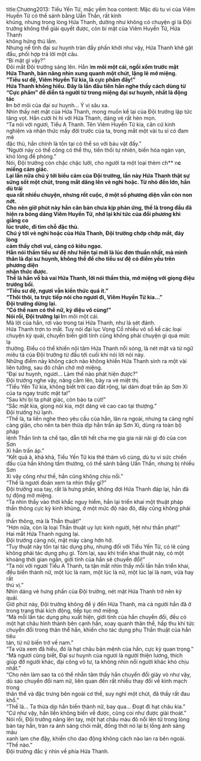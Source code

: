 title:Chương2013: Tiểu Yến Tử, mặc yếm hoa
content:
Mặc dù tu vi của Viêm Huyền Tử có thể sánh bằng Uẩn Thần, rất kinh<br>khủng, nhưng trong lòng Hứa Thanh, dường như không có chuyện gì là Đội<br>trưởng không thể giải quyết được, còn bí mật của Viêm Huyền Tử, Hứa Thanh<br>không hứng thú lắm.<br>Nhưng nể tình đại sư huynh tràn đầy phấn khởi như vậy, Hứa Thanh khẽ gật<br>đầu, phối hợp trả lời một câu.<br>“Bí mật gì vậy?”<br>Đôi mắt Đội trưởng sáng lên. Hắn l**m môi một cái, ngồi xổm trước mặt<br>Hứa Thanh, bản năng nhìn xung quanh một chút, lặng lẽ mở miệng.<br>“Tiểu sư đệ, Viêm Huyền Tử kia, là cực phẩm đấy!”<br>Hứa Thanh không hiểu. Đây là lần đầu tiên hắn nghe thấy cách dùng từ<br>“Cực phẩm” để diễn tả người từ trong miệng đại sư huynh, nhất là động tác<br>l**m bờ môi của đại sư huynh… Ý vị sâu xa.<br>Nhìn thấy nét mặt của Hứa Thanh, mong muốn kể lại của Đội trưởng lập tức<br>tăng vọt. Hắn cười hì hì với Hứa Thanh, dáng vẻ rất hèn mọn.<br>“Ta nói với ngươi, Tiểu A Thanh. Tên Viêm Huyền Tử kia, căn cứ kinh<br>nghiệm và nhận thức mấy đời trước của ta, trong mắt một vài tu sĩ có đam mê<br>đặc thù, hắn chính là tồn tại có thể so với báu vật đấy.”<br>“Người này có thể công có thể thụ, tiến thối tự nhiên, biến hóa ngàn vạn,<br>khó lòng đề phòng.”<br>Nói, Đội trưởng còn chậc chậc lưỡi, cho người ta một loại thèm ch** n**c<br>miếng cảm giác.<br>Lại lần nữa chú ý tới biểu cảm của Đội trưởng, lần này Hứa Thanh thật sự<br>sửng sốt một chút, trong mắt dâng lên vẻ nghi hoặc. Từ nhỏ đến lớn, hắn dù trải<br>qua rất nhiều chuyện, nhưng rốt cuộc, ở một số phương diện vẫn còn non nớt.<br>Cho nên giờ phút này hắn căn bản chưa kịp phản ứng, thế là trong đầu đã<br>hiện ra bóng dáng Viêm Huyền Tử, nhớ lại khí tức của đối phương khi giằng co<br>lúc trước, đi tìm chỗ đặc thù.<br>Chú ý tới vẻ nghi hoặc của Hứa Thanh, Đội trưởng chớp chớp mắt, đáy lòng<br>cảm thấy chơi vui, càng có kiêu ngạo.<br>Hắn nói thầm tiểu sư đệ như hiện tại mới là lúc đơn thuần nhất, mà mình<br>thân là đại sư huynh, không thể để cho tiểu sư đệ có điểm yếu trên phương diện<br>nhận thức được.<br>Thế là hắn vỗ bả vai Hứa Thanh, lời nói thấm thía, mở miệng với giọng điệu<br>trưởng bối.<br>“Tiểu sư đệ, ngươi vẫn kiến thức quá ít.”<br>“Thôi thôi, ta trực tiếp nói cho ngươi đi, Viêm Huyền Tử kia…”<br>Đội trưởng dừng lại.<br>“Có thể nam có thể nữ, kỳ diệu vô cùng!”<br>Nói rồi, Đội trưởng lại l**m môi một cái.<br>Mà lời của hắn, rơi vào trong tai Hứa Thanh, như là sét đánh.<br>Hứa Thanh trợn to mắt. Tuy nói đại lục Vọng Cổ nhiều vô số kể các loại<br>chuyện kỳ quái, chuyển biến giới tính cũng không phải chuyện gì quá mức lạ<br>thường. Điều có thể khiến nội tâm Hứa Thanh nổi sóng, là nét mặt và từ ngữ<br>miêu tả của Đội trưởng từ đầu tới cuối khi nói lời nói này.<br>Những điểm này không cách nào không khiến Hứa Thanh sinh ra một vài<br>liên tưởng, sau đó chần chờ mở miệng.<br>“Đại sư huynh, ngươi… Làm thế nào phát hiện được?”<br>Đội trưởng nghe vậy, nâng cằm lên, bày ra vẻ miệt thị.<br>“Tiểu Yến Tử kia, không biết trời cao đất rộng, lại dám đoạt trấn áp Sơn Xi<br>của ta ngay trước mặt ta!”<br>“Sau khi bị ta phát giác, còn bảo ta cút!”<br>“Sắc mặt kia, giọng nói kia, một dáng vẻ cao cao tại thượng.”<br>Đội trưởng hừ lạnh.<br>“Thế là, ta liền nghe theo yêu cầu của hắn, lăn ra ngoài, nhưng ta càng nghĩ<br>càng giận, cho nên ta bèn thừa dịp hắn trấn áp Sơn Xi, dùng ra toàn bộ pháp<br>lệnh Thần linh ta chế tạo, dẫn tới hết cha mẹ gia gia nãi nãi gì đó của con Sơn<br>Xi hắn trấn áp.”<br>“Kết quả à, khà khà, Tiểu Yến Tử kia thê thảm vô cùng, dù tu vi sức chiến<br>đấu của hắn không tầm thường, có thể sánh bằng Uẩn Thần, nhưng bị nhiều Sơn<br>Xi vây công như thế, hắn cũng không chịu nổi.”<br>“Thế là ngươi đoán xem ta nhìn thấy gì?”<br>Đội trưởng xoa tay, rất là hưng phấn, không đợi Hứa Thanh đáp lại, hắn đã<br>tự động mở miệng.<br>“Ta nhìn thấy vào thời khắc nguy hiểm, hắn lại triển khai một thuật pháp<br>thần thông cực kỳ kinh khủng, ở một mức độ nào đó, đây cũng không phải là<br>thần thông, mà là Thần thuật!”<br>“Hơn nữa, còn là loại Thần thuật uy lực kinh người, hệt như thần phạt!”<br>Hai mắt Hứa Thanh ngưng lại.<br>Đội trưởng càng nói, mặt mày càng hớn hở.<br>“Tuy thuật này tồn tại tác dụng phụ, nhưng đối với Tiểu Yến Tử, có lẽ cũng<br>không phải tác dụng phụ gì. Tóm lại, sau khi triển khai thuật này, có một<br>khoảng thời gian ngắn, giới tính của hắn sẽ chuyển đổi!”<br>“Ta nói với ngươi Tiểu A Thanh, ta tận mắt nhìn thấy mỗi lần hắn triển khai,<br>đều biến thành nữ, một lúc là nam, một lúc là nữ, một lúc lại là nam, vừa hay rất<br>thú vị.”<br>Nhìn dáng vẻ hưng phấn của Đội trưởng, nét mặt Hứa Thanh trở nên kỳ<br>quái.<br>Giờ phút này, Đội trưởng không để ý đến Hứa Thanh, mà cả người hắn đã ở<br>trong trạng thái kích động, tiếp tục mở miệng.<br>“Mà mỗi lần tác dụng phụ xuất hiện, giới tính của hắn chuyển đổi, đều có<br>một hạt châu hình thành bên cạnh hắn, xoay quanh thân thể, hấp thu khí tức<br>chuyển đổi trong thân thể hắn, khiến cho tác dụng phụ Thần thuật của hắn tiêu<br>tán, từ nữ biến trở về nam.”<br>“Ta vừa xem đã hiểu, đó là hạt châu bản mệnh của hắn, cực kỳ quan trọng.”<br>“Mà ngươi cũng biết, Đại sư huynh của ngươi là người thiện lương, thích<br>giúp đỡ người khác, đại công vô tư, ta không nhìn nổi người khác khó chịu<br>nhất.”<br>“Cho nên làm sao ta có thể nhẫn tâm thấy hắn chuyển đổi giày vò như vậy,<br>dù sao chuyển đổi nam nữ, liên quan đến rất nhiều thay đổi về kinh mạch trong<br>thân thể và đặc trưng bên ngoài cơ thể, suy nghĩ một chút, đã thấy rất đau khổ.”<br>“Thế là… Ta thừa dịp hắn biến thành nữ, bay qua… Đoạt đi hạt châu kia.”<br>“Cứ như vậy, hắn liền không biến về được, cũng coi như được giải thoát.”<br>Nói rồi, Đội trưởng nâng lên tay, một hạt châu màu đỏ nổi lên từ trong lòng<br>bàn tay hắn, tràn ra ánh sáng chói mắt, đồng thời nó lại bị lồng ánh sáng màu<br>xanh lam che đậy, khiến cho dao động không cách nào lan ra bên ngoài.<br>“Thế nào.”<br>Đội trưởng đắc ý nhìn về phía Hứa Thanh.